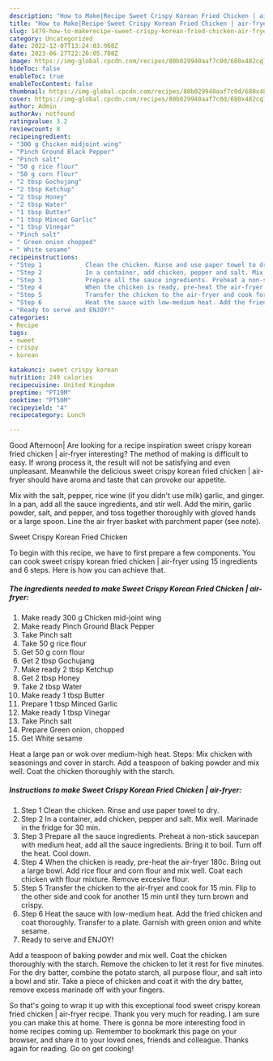 ```yaml
---
description: "How to Make|Recipe Sweet Crispy Korean Fried Chicken | air-fryer {That is Simple"
title: "How to Make|Recipe Sweet Crispy Korean Fried Chicken | air-fryer {That is Simple"
slug: 1479-how-to-makerecipe-sweet-crispy-korean-fried-chicken-air-fryer-that-is-simple
category: Uncategorized
date: 2022-12-07T13:24:03.968Z
date: 2023-06-27T22:26:05.708Z
image: https://img-global.cpcdn.com/recipes/80b029940aaf7c0d/680x482cq70/sweet-crispy-korean-fried-chicken-air-fryer-recipe-main-photo.jpg
hideToc: false
enableToc: true
enableTocContent: false
thumbnail: https://img-global.cpcdn.com/recipes/80b029940aaf7c0d/680x482cq70/sweet-crispy-korean-fried-chicken-air-fryer-recipe-main-photo.jpg
cover: https://img-global.cpcdn.com/recipes/80b029940aaf7c0d/680x482cq70/sweet-crispy-korean-fried-chicken-air-fryer-recipe-main-photo.jpg
author: Admin
authorAv: notfound
ratingvalue: 3.2
reviewcount: 8
recipeingredient:
- "300 g Chicken midjoint wing"
- "Pinch Ground Black Pepper"
- "Pinch salt"
- "50 g rice flour"
- "50 g corn flour"
- "2 tbsp Gochujang"
- "2 tbsp Ketchup"
- "2 tbsp Honey"
- "2 tbsp Water"
- "1 tbsp Butter"
- "1 tbsp Minced Garlic"
- "1 tbsp Vinegar"
- "Pinch salt"
- " Green onion chopped"
- " White sesame"
recipeinstructions:
- "Step 1            Clean the chicken. Rinse and use paper towel to dry."
- "Step 2            In a container, add chicken, pepper and salt. Mix well. Marinade in the fridge for 30 min."
- "Step 3            Prepare all the sauce ingredients. Preheat a non-stick saucepan with medium heat, add all the sauce ingredients. Bring it to boil. Turn off the heat. Cool down."
- "Step 4            When the chicken is ready, pre-heat the air-fryer 180c. Bring out a large bowl. Add rice flour and corn flour and mix well. Coat each chicken with flour mixture. Remove excesive flour."
- "Step 5            Transfer the chicken to the air-fryer and cook for 15 min. Flip to the other side and cook for another 15 min until they turn brown and crispy."
- "Step 6            Heat the sauce with low-medium heat. Add the fried chicken and coat thoroughly. Transfer to a plate. Garnish with green onion and white sesame."
- "Ready to serve and ENJOY!"
categories:
- Recipe
tags:
- sweet
- crispy
- korean

katakunci: sweet crispy korean 
nutrition: 249 calories
recipecuisine: United Kingdom
preptime: "PT19M"
cooktime: "PT50M"
recipeyield: "4"
recipecategory: Lunch

---
```



Good Afternoon| Are looking for a recipe inspiration sweet crispy korean fried chicken | air-fryer interesting? The method of making is difficult to easy. If wrong process it, the result will not be satisfying and even unpleasant. Meanwhile the delicious sweet crispy korean fried chicken | air-fryer should have aroma and taste that can provoke our appetite.





Mix with the salt, pepper, rice wine (if you didn&#39;t use milk) garlic, and ginger. In a pan, add all the sauce ingredients, and stir well. Add the mirin, garlic powder, salt, and pepper, and toss together thoroughly with gloved hands or a large spoon. Line the air fryer basket with parchment paper (see note).

Sweet Crispy Korean Fried Chicken 

To begin with this recipe, we have to first prepare a few components. You can cook sweet crispy korean fried chicken | air-fryer using 15 ingredients and 6 steps. Here is how you can achieve that.

<!--inarticleads1-->

##### The ingredients needed to make Sweet Crispy Korean Fried Chicken | air-fryer:

1. Make ready 300 g Chicken mid-joint wing
1. Make ready Pinch Ground Black Pepper
1. Take Pinch salt
1. Take 50 g rice flour
1. Get 50 g corn flour
1. Get 2 tbsp Gochujang
1. Make ready 2 tbsp Ketchup
1. Get 2 tbsp Honey
1. Take 2 tbsp Water
1. Make ready 1 tbsp Butter
1. Prepare 1 tbsp Minced Garlic
1. Make ready 1 tbsp Vinegar
1. Take Pinch salt
1. Prepare  Green onion, chopped
1. Get  White sesame


Heat a large pan or wok over medium-high heat. Steps: Mix chicken with seasonings and cover in starch. Add a teaspoon of baking powder and mix well. Coat the chicken thoroughly with the starch. 

<!--inarticleads2-->

##### Instructions to make Sweet Crispy Korean Fried Chicken | air-fryer:

1. Step 1            Clean the chicken. Rinse and use paper towel to dry.
1. Step 2            In a container, add chicken, pepper and salt. Mix well. Marinade in the fridge for 30 min.
1. Step 3            Prepare all the sauce ingredients. Preheat a non-stick saucepan with medium heat, add all the sauce ingredients. Bring it to boil. Turn off the heat. Cool down.
1. Step 4            When the chicken is ready, pre-heat the air-fryer 180c. Bring out a large bowl. Add rice flour and corn flour and mix well. Coat each chicken with flour mixture. Remove excesive flour.
1. Step 5            Transfer the chicken to the air-fryer and cook for 15 min. Flip to the other side and cook for another 15 min until they turn brown and crispy.
1. Step 6            Heat the sauce with low-medium heat. Add the fried chicken and coat thoroughly. Transfer to a plate. Garnish with green onion and white sesame.
1. Ready to serve and ENJOY!

Add a teaspoon of baking powder and mix well. Coat the chicken thoroughly with the starch. Remove the chicken to let it rest for five minutes. For the dry batter, combine the potato starch, all purpose flour, and salt into a bowl and stir. Take a piece of chicken and coat it with the dry batter, remove excess marinade off with your fingers. 

So that's going to wrap it up with this exceptional food sweet crispy korean fried chicken | air-fryer recipe. Thank you very much for reading. I am sure you can make this at home. There is gonna be more interesting food in home recipes coming up. Remember to bookmark this page on your browser, and share it to your loved ones, friends and colleague. Thanks again for reading. Go on get cooking!
